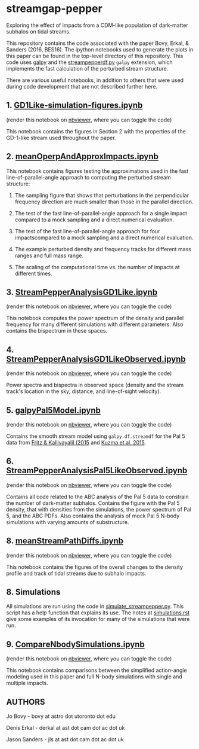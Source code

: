 # streamgap-pepper

Exploring the effect of impacts from a CDM-like population of
dark-matter subhalos on tidal streams.

This repository contains the code associated with the paper Bovy,
Erkal, \& Sanders (2016, BES16). The ipython notebooks used to
generate the plots in this paper can be found in the top-level
directory of this repository. This code uses
[galpy](https://github.com/jobovy/galpy) and the
[streampepperdf.py](https://gist.github.com/jobovy/1be0be25b525e5f50ea3)
``galpy`` extension, which implements the fast calculation of the
perturbed stream structure.

There are various useful notebooks, in addition to others that were
used during code development that are not described further here.

## 1. [GD1Like-simulation-figures.ipynb](GD1Like-simulation-figures.ipynb)

(render this notebook on [nbviewer](http://nbviewer.ipython.org/github/jobovy/streamgap-pepper/blob/master/GD1Like-simulation-figures.ipynb), where you can toggle the code)

This notebook contains the figures in Section 2 with the properties of
the GD-1-like stream used throughout the paper.

## 2. [meanOperpAndApproxImpacts.ipynb](meanOperpAndApproxImpacts.ipynb)

This notebook contains figures testing the approximations used in the
fast line-of-parallel-angle approach to computing the perturbed stream
structure:

1. The sampling figure that shows that perturbations  in the perpendicular
frequency direction are much smaller than those in the parallel direction.

2. The test of the fast line-of-parallel-angle approach for a single
impact compared to a mock sampling and a direct numerical evaluation.

3. The test of the fast line-of-parallel-angle approach for four
impactscompared to a mock sampling and a direct numerical evaluation.

4. The example perturbed density and frequency tracks for different
mass ranges and full mass range.

5. The scaling of the computational time vs. the number of impacts at
different times.

## 3. [StreamPepperAnalysisGD1Like.ipynb](StreamPepperAnalysisGD1Like.ipynb)

(render this notebook on [nbviewer](http://nbviewer.ipython.org/github/jobovy/streamgap-pepper/blob/master/StreamPepperAnalysisGD1Like.ipynb), where you can toggle the code)

This notebook computes the power spectrum of the density and parallel
frequency for many different simulations with different
parameters. Also contains the bispectrum in these spaces.

## 4. [StreamPepperAnalysisGD1LikeObserved.ipynb](StreamPepperAnalysisGD1LikeObserved.ipynb)

(render this notebook on [nbviewer](http://nbviewer.ipython.org/github/jobovy/streamgap-pepper/blob/master/StreamPepperAnalysisGD1LikeObserved.ipynb), where you can toggle the code)

Power spectra and bispectra in observed space (density and the stream
track's location in the sky, distance, and line-of-sight velocity).

## 5. [galpyPal5Model.ipynb](galpyPal5Model.ipynb)

(render this notebook on [nbviewer](http://nbviewer.ipython.org/github/jobovy/streamgap-pepper/blob/master/galpyPal5Model.ipynb), where you can toggle the code)

Contains the smooth stream model using ``galpy.df.streamdf`` for the Pal 5 data from [Fritz & Kallivayalil (2015](http://adsabs.harvard.edu/abs/2015ApJ...811..123F) and [Kuzma et al. 2015](http://adsabs.harvard.edu/abs/2015MNRAS.446.3297K).

## 6. [StreamPepperAnalysisPal5LikeObserved.ipynb](StreamPepperAnalysisPal5LikeObserved.ipynb)

(render this notebook on [nbviewer](http://nbviewer.ipython.org/github/jobovy/streamgap-pepper/blob/master/StreamPepperAnalysisPal5LikeObserved.ipynb), where you can toggle the code)

Contains all code related to the ABC analysis of the Pal 5 data to
constrain the number of dark-matter subhalos. Contains the figure with
the Pal 5 density, that with densities from the simulations, the power
spectrum of Pal 5, and the ABC PDFs. Also contains the analysis of
mock Pal 5 N-body simulations with varying amounts of substructure.

## 8. [meanStreamPathDiffs.ipynb](meanStreamPathDiffs.ipynb)

(render this notebook on [nbviewer](http://nbviewer.ipython.org/github/jobovy/streamgap-pepper/blob/master/meanStreamPathDiffs.ipynb), where you can toggle the code)

This notebook contains the figures of the overall changes to the
density profile and track of tidal streams due to subhalo impacts.

## 8. Simulations

All simulations are run using the code in
[simulate_streampepper.py](simulate_streampepper.py). This script has
a help function that explains its use. The notes at
[simulations.rst](simulations.rst) give some examples of its
invocation for many of the simulations that were run.

## 9. [CompareNbodySimulations.ipynb](CompareNbodySimulations.ipynb)

(render this notebook on [nbviewer](http://nbviewer.ipython.org/github/jobovy/streamgap-pepper/blob/master/CompareNbodySimulations.ipynb), where you can toggle the code)

This notebook contains comparisons between the simplified action-angle
modeling used in this paper and full N-body simulations with single
and multiple impacts.

## AUTHORS

Jo Bovy - bovy at astro dot utoronto dot edu

Denis Erkal - derkal at ast dot cam dot ac dot uk

Jason Sanders - jls at ast dot cam dot ac dot uk